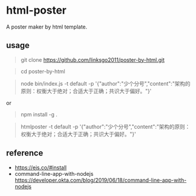 # html-poster
A poster maker by html template.

## usage

> git clone https://github.com/linksgo2011/poster-by-html.git

> cd poster-by-html

> node bin/index.js -t default -p '{"author":"少个分号","content":"架构的原则：权衡大于绝对；合适大于正确；共识大于偏好。"}'

or 

> npm install -g .

> htmlposter -t default -p '{"author":"少个分号","content":"架构的原则：权衡大于绝对；合适大于正确；共识大于偏好。"}'

## reference

- https://ejs.co/#install
- command-line-app-with-nodejs https://developer.okta.com/blog/2019/06/18/command-line-app-with-nodejs

